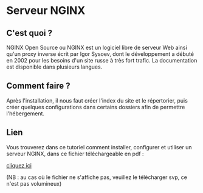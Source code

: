 # Serveur NGINX

## C'est quoi ? 

NGINX Open Source ou NGINX est un logiciel libre de serveur Web ainsi qu'un proxy inverse écrit par Igor Sysoev, dont le développement a débuté en 2002 pour les besoins d'un site russe à très fort trafic. La documentation est disponible dans plusieurs langues. 
## Comment faire ? 

Après l'installation, il nous faut créer l'index du site et le répertorier, puis créer quelques configurations dans certains dossiers afin de permettre l'hébergement.

## Lien

Vous trouverez dans ce tutoriel comment installer, configurer et utiliser un serveur NGINX, dans ce fichier téléchargeable en pdf :

<a href="https://github.com/Tiantsoa79/SYS1-serveurs/blob/main/NGINX/NGINX.pdf">cliquez ici</a>

(NB : au cas où le fichier ne s'affiche pas, veuillez le télécharger svp, ce n'est pas volumineux)
